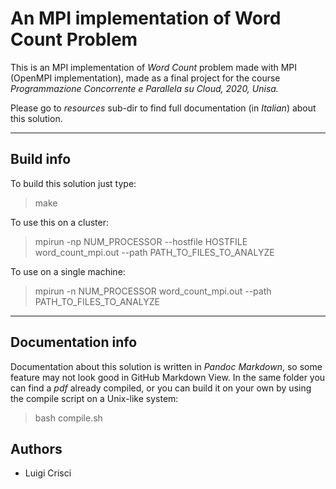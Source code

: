 # An MPI implementation of Word Count Problem  

This is an MPI implementation of *Word Count* problem made with MPI (OpenMPI implementation), made as a final project for the course *Programmazione Concorrente e Parallela su Cloud, 2020, Unisa.*  

Please go to *resources* sub-dir to find full documentation (in *Italian*) about this solution.

---------  

## Build info

To build this solution just type:  

> make  

To use this on a cluster:

> mpirun -np NUM_PROCESSOR --hostfile HOSTFILE word_count_mpi.out --path PATH_TO_FILES_TO_ANALYZE

To use on a single machine:  

> mpirun -n NUM_PROCESSOR word_count_mpi.out --path PATH_TO_FILES_TO_ANALYZE

-------------  

## Documentation info

Documentation about this solution is written in *Pandoc Markdown*, so some feature may not look good in GitHub Markdown View. In the same folder you can find a *pdf* already compiled, or you can build it on your own by using the compile script on a Unix-like system:

> bash compile.sh

## Authors
 - Luigi Crisci